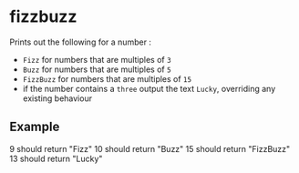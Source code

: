 # fizzbuzz

Prints out the following for a number :
* `Fizz` for numbers that are multiples of `3`
* `Buzz` for numbers that are multiples of `5`
* `FizzBuzz` for numbers that are multiples of `15`
* if the number contains a `three` output the text `Lucky`, overriding any existing behaviour

## Example

9 should return "Fizz"
10 should return "Buzz"
15 should return "FizzBuzz"
13 should return "Lucky"
